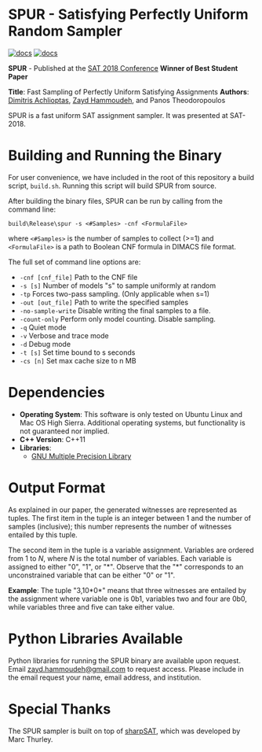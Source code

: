 # SPUR - Satisfying Perfectly Uniform Random Sampler

[![docs](https://readthedocs.org/projects/spur/badge/?version=latest)](http://spur.readthedocs.io/en/latest/?badge=latest)
[![docs](https://img.shields.io/badge/license-MIT-blue.svg)](https://github.com/ZaydH/spur/blob/master/LICENSE)

**SPUR** - Published at the [SAT 2018 Conference](http://sat2018.azurewebsites.net/)
**Winner of Best Student Paper**

**Title**: Fast Sampling of Perfectly Uniform Satisfying Assignments
**Authors**: [Dimitris Achlioptas](https://users.soe.ucsc.edu/~optas/), [Zayd Hammoudeh](https://users.soe.ucsc.edu/~zayd/), and Panos Theodoropoulos

SPUR is a fast uniform SAT assignment sampler.  It was presented at SAT-2018.

# Building and Running the Binary

For user convenience, we have included in the root of this repository a build script, `build.sh`.  Running this script will build SPUR from source.

After building the binary files, SPUR can be run by calling from the command line:

`build\Release\spur -s <#Samples> -cnf <FormulaFile>`

where `<#Samples>` is the number of samples to collect (>=1) and `<FormulaFile>` is a path to Boolean CNF formula in DIMACS file format.

The full set of command line options are:
* `-cnf [cnf_file]` Path to the CNF file
* `-s [s]` 	 Number of models "s" to sample uniformly at random
* `-tp`    	 Forces two-pass sampling. (Only applicable when s=1)
* `-out [out_file]`  Path to write the specified samples
* `-no-sample-write` Disable writing the final samples to a file.
* `-count-only`	 Perform only model counting.  Disable sampling.
* `-q`     	 Quiet mode
* `-v`     	 Verbose and trace mode
* `-d`     	 Debug mode
* `-t [s]` 	 Set time bound to s seconds
* `-cs [n]`	 Set max cache size to n MB

# Dependencies

* **Operating System**: This software is only tested on Ubuntu Linux and Mac OS High Sierra. Additional operating systems, but functionality is not guaranteed nor implied.
* **C++ Version**: C++11
* **Libraries**:
  - [GNU Multiple Precision Library](https://gmplib.org/)

# Output Format

As explained in our paper, the generated witnesses are represented as tuples.  The first item in the tuple is an integer between 1 and the number of samples (inclusive); this number represents the number of witnesses entailed by this tuple.

The second item in the tuple is a variable assignment.  Variables are ordered from 1 to *N*, where *N* is the total number of variables.  Each variable is assigned to either "0", "1", or "\*".  Observe that the "\*" corresponds to an unconstrained variable that can be either "0" or "1".

**Example**: The tuple "3,10\*0\*" means that three witnesses are entailed by the assignment where variable one is 0b1, variables two and four are 0b0, while variables three and five can take either value.

# Python Libraries Available

Python libraries for running the SPUR binary are available upon request.  Email zayd.hammoudeh@gmail.com to request access.  Please include in the email request your name, email address, and institution.

# Special Thanks

The SPUR sampler is built on top of [sharpSAT](https://github.com/marcthurley/sharpSAT), which was developed by Marc Thurley.

